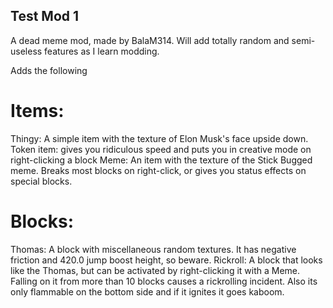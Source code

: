 ## Test Mod 1
A dead meme mod, made by BalaM314.
Will add totally random and semi-useless features as I learn modding.

Adds the following
# Items:
Thingy: A simple item with the texture of Elon Musk's face upside down.
Token item: gives you ridiculous speed and puts you in creative mode on right-clicking a block
Meme: An item with the texture of the Stick Bugged meme. Breaks most blocks on right-click, or gives you status effects on special blocks.

# Blocks:
Thomas: A block with miscellaneous random textures. It has negative friction and 420.0 jump boost height, so beware.
Rickroll: A block that looks like the Thomas, but can be activated by right-clicking it with a Meme. Falling on it from more than 10 blocks causes a rickrolling incident.
Also its only flammable on the bottom side and if it ignites it goes kaboom.
